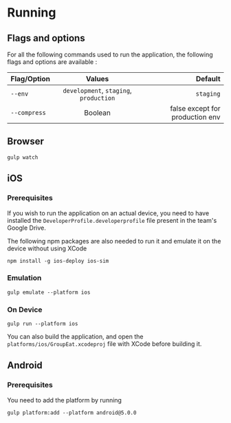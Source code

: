 # Running

## Flags and options

For all the following commands used to run the application, the following flags and options are available :

| Flag/Option          | Values                                 | Default                         |
| -------------------- |:--------------------------------------:| -------------------------------:|
| `--env`              | `development`, `staging`, `production` | `staging`                       |
| `--compress`         | Boolean                                | false except for production env |

## Browser

    gulp watch

## iOS

### Prerequisites

If you wish to run the application on an actual device, you need to have installed the `DeveloperProfile.developerprofile` file present in the team's Google Drive.

The following npm packages are also needed to run it and emulate it on the device without using XCode

    npm install -g ios-deploy ios-sim

### Emulation

    gulp emulate --platform ios

### On Device

    gulp run --platform ios

You can also build the application, and open the `platforms/ios/GroupEat.xcodeproj`
file with XCode before building it.

## Android

### Prerequisites

You need to add the platform by running

    gulp platform:add --platform android@5.0.0
